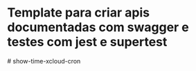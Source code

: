 # Template para criar apis documentadas com swagger e testes com jest e supertest
#   s h o w - t i m e - x c l o u d - c r o n  
 
